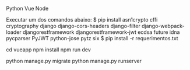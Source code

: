 Python
Vue
Node



Executar um dos comandos abaixo: 
$ pip install asn1crypto cffi cryptography django django-cors-headers django-filter django-webpack-loader djangorestframework djangorestframework-jwt ecdsa future idna pycparser PyJWT python-jose pytz six
$ pip install -r requerimentos.txt
 
cd vueapp
npm install
npm run dev


python manage.py migrate
python manage.py runserver
